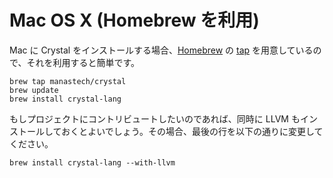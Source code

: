 # Mac OS X (Homebrew を利用)

Mac に Crystal をインストールする場合、[Homebrew](http://brew.sh/) の [tap](https://github.com/Homebrew/homebrew/wiki/brew-tap) を用意しているので、それを利用すると簡単です。

```
brew tap manastech/crystal
brew update
brew install crystal-lang
```

もしプロジェクトにコントリビュートしたいのであれば、同時に LLVM もインストールしておくとよいでしょう。その場合、最後の行を以下の通りに変更してください。

```
brew install crystal-lang --with-llvm
```
